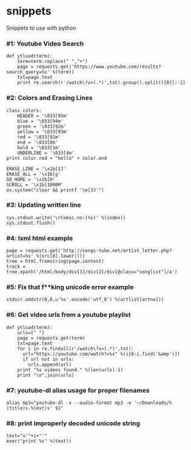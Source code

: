 # snippets
Snippets to use with python

### #1: Youtube Video Search
```
def ytload(term):
    term=term.replace(" ","+")
    page = requests.get('https://www.youtube.com/results?search_query=%s' %(term))
    txt=page.text
    print re.search(r'/watch\?v=(.*)',txt).group().split()[0][:-1]
```
### #2: Colors and Erasing Lines
```
class colors:
    HEADER = '\033[95m'
    blue = '\033[94m'
    green = '\033[92m'
    yellow = '\033[93m'
    red = '\033[91m'
    end = '\033[0m'
    bold = '\033[1m'
    UNDERLINE = '\033[4m'
print color.red + "hello" + color.end
```
```
ERASE_LINE = '\x1b[1J'
ERASE_ALL = '\x1b[g'
GO_HOME = '\x1b[H'
SCROLL = '\x1b[1000M'
os.system("clear && printf '\e[3J'")
```
### #3: Updating written line
```
sys.stdout.write('\rComic.no:(%s)' %(index))
sys.stdout.flush()
```
### #4: lxml html example
```
page = requests.get('http://songs-tube.net/artist_letter.php?artist=%s' %(src[0].lower()))
tree = html.fromstring(page.content)
track = tree.xpath('/html/body/div[3]/div[3]/div[@class="songlist"]/a')
```
### #5: Fix that f**king unicode error example
```
stdscr.addstr(0,0,u'%s'.encode('utf_8') %(artlist[artno]))
```
### #6: Get video urls from a youtube playlist
```
def ytload(term):
    urls=[" "]
    page = requests.get(term)
    txt=page.text
    for i in re.findall(r'/watch\?v=(.*)',txt):
      url="https://youtube.com/watch?=%s" %(i[0:i.find('&amp')])
      if url not in urls:
        urls.append(url)
    print "%s videos found." %(len(urls)-1)
    print "\n".join(urls)
```
### #7: youtube-dl alias usage for proper filenames
```
alias mp3="youtube-dl -x --audio-format mp3 -o '~/Downloads/%(title)s.%(ext)s' $1"
```
### #8: print improperly decoded unicode string
```
text="u'"+i+"'"
exec("print %s" %(text))
```

